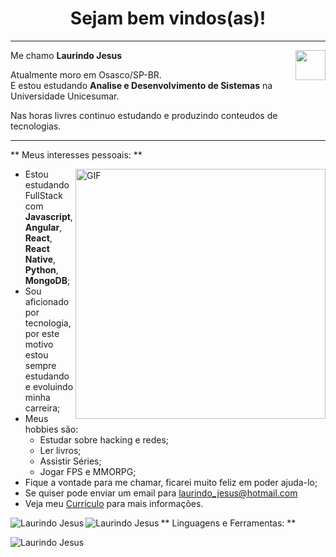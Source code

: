 <h1 align="center"> Sejam bem vindos(as)! </h1>
<hr/>
<a href="https://www.linkedin.com/in/laurindo-jesus/" target="_blank">
  <img align="right" src="https://i.ibb.co/Kx2GSrT/linkedin.png" width="48px" height="48px">
</a>
<p align="left">
  Me chamo <b> Laurindo Jesus</b>
</p>
<p align="left">
Atualmente moro em Osasco/SP-BR.<br/>
  E estou estudando <b>Analise e Desenvolvimento de Sistemas</b> na Universidade Unicesumar.
</a>
<p align="left">
  Nas horas livres continuo estudando e produzindo conteudos de tecnologias.
</p>

<hr/>

** Meus interesses pessoais: **

<img align="right" alt="GIF" src="https://octocat-generator-assets.githubusercontent.com/my-octocat-1626367012513.png" width="400px" />

- Estou estudando FullStack com **Javascript**, **Angular**, **React**, **React Native**, **Python**, **MongoDB**;
- Sou aficionado por tecnologia, por este motivo estou sempre estudando e evoluindo minha carreira;
- Meus hobbies são:
  - Estudar sobre hacking e redes;
  - Ler livros;
  - Assistir Séries;
  - Jogar FPS e MMORPG;
- Fique a vontade para me chamar, ficarei muito feliz em poder ajuda-lo;
- Se quiser pode enviar um email para laurindo_jesus@hotmail.com
- Veja meu <a href="https://www.dropbox.com/home?preview=Curriculo_Laurindo_1.pdf" target="_blank">Curriculo</a> para mais informações.

<p>
<img align="left" src="https://github-readme-stats.vercel.app/api/top-langs/?username=devlaurindo&layout=compact&theme=graywhite&title_color=268bd2" alt="Laurindo Jesus" />
</p>


<p>
<img align="left" src="https://github-readme-stats.vercel.app/api?username=devlaurindo&count_private=true&show_icons=true&theme=graywhite&icon_color=268bd2&title_color=268bd2" alt="Laurindo Jesus" />
</p>

** Linguagens e Ferramentas: **




<p align="left"> <img src="https://komarev.com./ghpvc/?username=devlaurindo" alt="Laurindo Jesus" /> </p>
